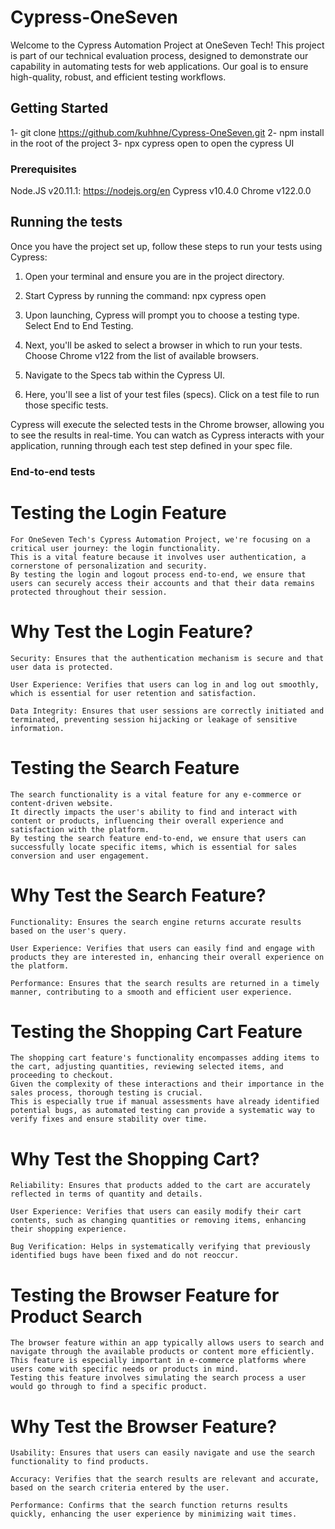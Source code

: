 # Cypress-OneSeven

Welcome to the Cypress Automation Project at OneSeven Tech! This project is part of our technical evaluation process, designed to demonstrate our capability in automating tests for web applications. Our goal is to ensure high-quality, robust, and efficient testing workflows.

## Getting Started

1- git clone https://github.com/kuhhne/Cypress-OneSeven.git
2- npm install in the root of the project
3- npx cypress open to open the cypress UI


### Prerequisites

Node.JS v20.11.1: https://nodejs.org/en
Cypress v10.4.0
Chrome v122.0.0


## Running the tests

Once you have the project set up, follow these steps to run your tests using Cypress:

1. Open your terminal and ensure you are in the project directory.

2. Start Cypress by running the command:
    npx cypress open

3. Upon launching, Cypress will prompt you to choose a testing type. Select End to End Testing.

4. Next, you'll be asked to select a browser in which to run your tests. Choose Chrome v122 from the list of available browsers.

5. Navigate to the Specs tab within the Cypress UI.

6. Here, you'll see a list of your test files (specs). Click on a test file to run those specific tests.

Cypress will execute the selected tests in the Chrome browser, allowing you to see the results in real-time. You can watch as Cypress interacts with your application, running through each test step defined in your spec file.

### End-to-end tests

# Testing the Login Feature

    For OneSeven Tech's Cypress Automation Project, we're focusing on a critical user journey: the login functionality. 
    This is a vital feature because it involves user authentication, a cornerstone of personalization and security. 
    By testing the login and logout process end-to-end, we ensure that users can securely access their accounts and that their data remains protected throughout their session.

# Why Test the Login Feature?

    Security: Ensures that the authentication mechanism is secure and that user data is protected.

    User Experience: Verifies that users can log in and log out smoothly, which is essential for user retention and satisfaction.

    Data Integrity: Ensures that user sessions are correctly initiated and terminated, preventing session hijacking or leakage of sensitive information.


# Testing the Search Feature

    The search functionality is a vital feature for any e-commerce or content-driven website. 
    It directly impacts the user's ability to find and interact with content or products, influencing their overall experience and satisfaction with the platform. 
    By testing the search feature end-to-end, we ensure that users can successfully locate specific items, which is essential for sales conversion and user engagement.

# Why Test the Search Feature?

    Functionality: Ensures the search engine returns accurate results based on the user's query.

    User Experience: Verifies that users can easily find and engage with products they are interested in, enhancing their overall experience on the platform.

    Performance: Ensures that the search results are returned in a timely manner, contributing to a smooth and efficient user experience.


# Testing the Shopping Cart Feature

    The shopping cart feature's functionality encompasses adding items to the cart, adjusting quantities, reviewing selected items, and proceeding to checkout.
    Given the complexity of these interactions and their importance in the sales process, thorough testing is crucial. 
    This is especially true if manual assessments have already identified potential bugs, as automated testing can provide a systematic way to verify fixes and ensure stability over time.

# Why Test the Shopping Cart?

    Reliability: Ensures that products added to the cart are accurately reflected in terms of quantity and details.

    User Experience: Verifies that users can easily modify their cart contents, such as changing quantities or removing items, enhancing their shopping experience.

    Bug Verification: Helps in systematically verifying that previously identified bugs have been fixed and do not reoccur.


# Testing the Browser Feature for Product Search

    The browser feature within an app typically allows users to search and navigate through the available products or content more efficiently. 
    This feature is especially important in e-commerce platforms where users come with specific needs or products in mind. 
    Testing this feature involves simulating the search process a user would go through to find a specific product.

# Why Test the Browser Feature?

    Usability: Ensures that users can easily navigate and use the search functionality to find products.

    Accuracy: Verifies that the search results are relevant and accurate, based on the search criteria entered by the user.

    Performance: Confirms that the search function returns results quickly, enhancing the user experience by minimizing wait times.